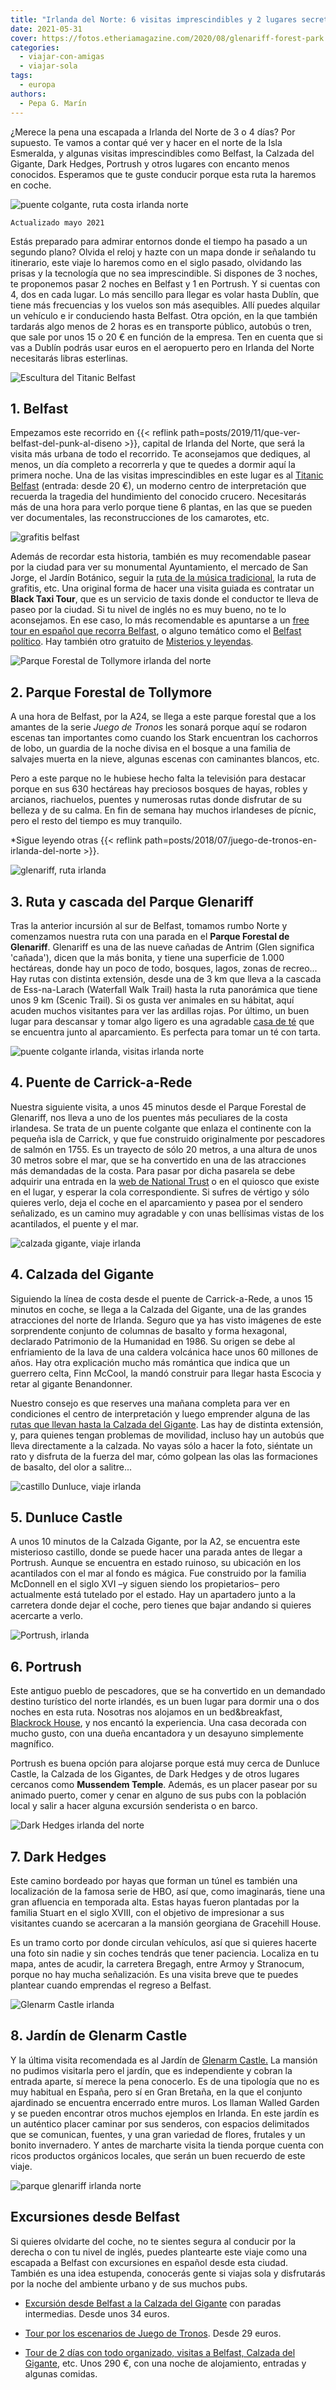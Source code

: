 ```yaml
---
title: "Irlanda del Norte: 6 visitas imprescindibles y 2 lugares secretos"
date: 2021-05-31
cover: https://fotos.etheriamagazine.com/2020/08/glenariff-forest-park.jpg
categories: 
  - viajar-con-amigas
  - viajar-sola
tags: 
  - europa
authors: 
  - Pepa G. Marín
---
```


¿Merece la pena una escapada a Irlanda del Norte de 3 o 4 días? Por supuesto. Te vamos a contar qué ver y hacer en el norte de la Isla Esmeralda, y algunas visitas imprescindibles como Belfast, la Calzada del Gigante, Dark Hedges, Portrush y otros lugares con encanto menos conocidos. Esperamos que te guste conducir porque esta ruta la haremos en coche.

![puente colgante, ruta costa irlanda norte](https://fotos.etheriamagazine.com/2020/08/ruta-costa-norte-irlanda.jpg "Ruta desde el puente Carrick-a-Rede. © Pepa G./ Etheria Magazine")

```
Actualizado mayo 2021
```

Estás preparado para admirar entornos donde el tiempo ha pasado a un segundo plano? 
Olvida el reloj y hazte con un mapa donde ir señalando tu itinerario, este viaje lo 
haremos como en el siglo pasado, olvidando las prisas y la tecnología que no sea 
imprescindible. Si dispones de 3 noches, te proponemos pasar 2 noches en Belfast y 1 en 
Portrush. Y si cuentas con 4, dos en cada lugar. Lo más sencillo para llegar es volar 
hasta Dublín, que tiene más frecuencias y los vuelos son más asequibles. Allí puedes 
alquilar un vehículo e ir conduciendo hasta Belfast. Otra opción, en la que también 
tardarás algo menos de 2 horas es en transporte público, autobús o tren, que sale por 
unos 15 o 20 € en función de la empresa. Ten en cuenta que si vas a Dublín podrás usar 
euros en el aeropuerto pero en Irlanda del Norte necesitarás libras esterlinas. 

![Escultura del Titanic Belfast](https://fotos.etheriamagazine.com/2020/08/Titanic-belfast.jpg "Escultura del Titanic Belfast. © Pepa G./ Etheria Magazine")

## 1\. Belfast

Empezamos este recorrido en {{< reflink 
path=posts/2019/11/que-ver-belfast-del-punk-al-diseno >}}, capital de Irlanda del Norte, 
que será la visita más urbana de todo el recorrido. Te aconsejamos que dediques, al 
menos, un día completo a recorrerla y que te quedes a dormir aquí la primera noche. Una 
de las visitas imprescindibles en este lugar es al [Titanic 
Belfast](https://www.civitatis.com/es/belfast/entrada-titanic-belfast/?aid=10211) 
(entrada: desde 20 €), un moderno centro de interpretación que recuerda la tragedia del 
hundimiento del conocido crucero. Necesitarás más de una hora para verlo porque tiene 6 
plantas, en las que se pueden ver documentales, las reconstrucciones de los camarotes, 
etc. 

![grafitis belfast](https://fotos.etheriamagazine.com/2020/08/ruta-grafitis-belfast.jpg "Ruta de los Grafitis en Belfast. © Pepa G./ Etheria Magazine")

Además de recordar esta historia, también es muy recomendable pasear por la ciudad para 
ver su monumental Ayuntamiento, el mercado de San Jorge, el Jardín Botánico, seguir la 
[ruta de la música tradicional](https://www.belfasttradtrail.com/), la ruta de grafitis, 
etc. Una original forma de hacer una visita guiada es contratar un **Black Taxi Tour**, 
que es un servicio de taxis donde el conductor te lleva de paseo por la ciudad. Si tu 
nivel de inglés no es muy bueno, no te lo aconsejamos. En ese caso, lo más recomendable 
es apuntarse a un [free tour en español que recorra 
Belfast](https://www.civitatis.com/es/belfast/free-tour-belfast/?aid=10211), o alguno 
temático como el [Belfast 
político](https://www.civitatis.com/es/belfast/tour-belfast-politico/?aid=10211). Hay 
también otro gratuito de [Misterios y 
leyendas](https://www.civitatis.com/es/belfast/free-tour-misterios-leyendas/?aid=10211). 

![Parque Forestal de Tollymore irlanda del norte](https://fotos.etheriamagazine.com/2020/08/irlanda-tollymore-forest.jpg "Parque Forestal de Tollymore. © Pepa G/ Etheria Magazine")

## 2\. Parque Forestal de Tollymore

A una hora de Belfast, por la A24, se llega a este parque forestal que a los amantes de 
la serie _Juego de Tronos_ les sonará porque aquí se rodaron escenas tan importantes 
como cuando los Stark encuentran los cachorros de lobo, un guardia de la noche divisa en 
el bosque a una familia de salvajes muerta en la nieve, algunas escenas con caminantes 
blancos, etc. 

Pero a este parque no le hubiese hecho falta la televisión para destacar porque en sus 
630 hectáreas hay preciosos bosques de hayas, robles y arcianos, riachuelos, puentes y 
numerosas rutas donde disfrutar de su belleza y de su calma. En fin de semana hay muchos 
irlandeses de pícnic, pero el resto del tiempo es muy tranquilo. 

\*Sigue leyendo otras {{< reflink 
path=posts/2018/07/juego-de-tronos-en-irlanda-del-norte >}}. 

![glenariff, ruta irlanda](https://fotos.etheriamagazine.com/2020/08/ruta-glenariff-irlanda.jpg "Parque Forestal de Glenariff. © Pepa G./ Etheria Magazine")

## 3\. Ruta y cascada del Parque Glenariff

Tras la anterior incursión al sur de Belfast, tomamos rumbo Norte y comenzamos nuestra 
ruta con una parada en el **Parque Forestal de Glenariff**. Glenariff es una de las 
nueve cañadas de Antrim (Glen significa 'cañada'), dicen que la más bonita, y tiene una 
superficie de 1.000 hectáreas, donde hay un poco de todo, bosques, lagos, zonas de 
recreo... Hay rutas con distinta extensión, desde una de 3 km que lleva a la cascada de 
Ess-na-Larach (Waterfall Walk Trail) hasta la ruta panorámica que tiene unos 9 km 
(Scenic Trail). Si os gusta ver animales en su hábitat, aquí acuden muchos visitantes 
para ver las ardillas rojas. Por último, un buen lugar para descansar y tomar algo 
ligero es una agradable [casa de té](https://glenariff-teahouse.com) que se encuentra 
junto al aparcamiento. Es perfecta para tomar un té con tarta. 

![puente colgante irlanda, visitas irlanda norte](https://fotos.etheriamagazine.com/2020/08/puente-colgante-irlanda.jpg "Puente de Carrick-a-Rede. © Pepa. G./ Etheria Magazine")

## 4\. Puente de Carrick-a-Rede

Nuestra siguiente visita, a unos 45 minutos desde el Parque Forestal de Glenariff, nos 
lleva a uno de los puentes más peculiares de la costa irlandesa. Se trata de un puente 
colgante que enlaza el continente con la pequeña isla de Carrick, y que fue construido 
originalmente por pescadores de salmón en 1755. Es un trayecto de sólo 20 metros, a una 
altura de unos 30 metros sobre el mar, que se ha convertido en una de las atracciones 
más demandadas de la costa. Para pasar por dicha pasarela se debe adquirir una entrada 
en la [web de National Trust](https://www.nationaltrust.org.uk/carrick-a-rede) o en el 
quiosco que existe en el lugar, y esperar la cola correspondiente. Si sufres de vértigo 
y sólo quieres verlo, deja el coche en el aparcamiento y pasea por el sendero 
señalizado, es un camino muy agradable y con unas bellísimas vistas de los acantilados, 
el puente y el mar. 

![calzada gigante, viaje irlanda](https://fotos.etheriamagazine.com/2020/08/viaje-irlanda-calzada-gigante.jpg "Calzada del Gigante. © P.García/ Etheria Magazine")

## 4\. Calzada del Gigante

Siguiendo la línea de costa desde el puente de Carrick-a-Rede, a unos 15 minutos en 
coche, se llega a la Calzada del Gigante, una de las grandes atracciones del norte de 
Irlanda. Seguro que ya has visto imágenes de este sorprendente conjunto de columnas de 
basalto y forma hexagonal, declarado Patrimonio de la Humanidad en 1986. Su origen se 
debe al enfriamiento de la lava de una caldera volcánica hace unos 60 millones de años. 
Hay otra explicación mucho más romántica que indica que un guerrero celta, Finn McCool, 
la mandó construir para llegar hasta Escocia y retar al gigante Benandonner. 

Nuestro consejo es que reserves una mañana completa para ver en condiciones el centro de 
interpretación y luego emprender alguna de las [rutas que llevan hasta la Calzada del 
Gigante](https://www.nationaltrust.org.uk/giants-causeway). Las hay de distinta 
extensión, y, para quienes tengan problemas de movilidad, incluso hay un autobús que 
lleva directamente a la calzada. No vayas sólo a hacer la foto, siéntate un rato y 
disfruta de la fuerza del mar, cómo golpean las olas las formaciones de basalto, del 
olor a salitre... 

![castillo Dunluce, viaje irlanda](https://fotos.etheriamagazine.com/2020/08/viaje-irlanda-castillo-dunluce.jpg "Castillo de Dunluce. © P.García/ Etheria Magazine")

## 5\. Dunluce Castle

A unos 10 minutos de la Calzada Gigante, por la A2, se encuentra este misterioso 
castillo, donde se puede hacer una parada antes de llegar a Portrush. Aunque se 
encuentra en estado ruinoso, su ubicación en los acantilados con el mar al fondo es 
mágica. Fue construido por la familia McDonnell en el siglo XVI –y siguen siendo los 
propietarios– pero actualmente está tutelado por el estado. Hay un apartadero junto a la 
carretera donde dejar el coche, pero tienes que bajar andando si quieres acercarte a 
verlo. 

![Portrush, irlanda](https://fotos.etheriamagazine.com/2020/08/viaje-irlanda-portrush.jpg "Portrush. © P. García/ Etheria Magazine")

## 6\. Portrush

Este antiguo pueblo de pescadores, que se ha convertido en un demandado destino 
turístico del norte irlandés, es un buen lugar para dormir una o dos noches en esta 
ruta. Nosotras nos alojamos en un bed&breakfast, [Blackrock 
House](https://www.blackrockbandbportrush.com), y nos encantó la experiencia. Una casa 
decorada con mucho gusto, con una dueña encantadora y un desayuno simplemente magnífico. 

Portrush es buena opción para alojarse porque está muy cerca de Dunluce Castle, la 
Calzada de los Gigantes, de Dark Hedges y de otros lugares cercanos como **Mussendem 
Temple**. Además, es un placer pasear por su animado puerto, comer y cenar en alguno de 
sus pubs con la población local y salir a hacer alguna excursión senderista o en barco. 

![Dark Hedges irlanda del norte](https://fotos.etheriamagazine.com/2020/08/ruta-irlanda-dark-hedge.jpg "Dark Hedges. © Pepa G/ Etheria Magazine")

## 7\. Dark Hedges

Este camino bordeado por hayas que forman un túnel es también una localización de la 
famosa serie de HBO, así que, como imaginarás, tiene una gran afluencia en temporada 
alta. Estas hayas fueron plantadas por la familia Stuart en el siglo XVIII, con el 
objetivo de impresionar a sus visitantes cuando se acercaran a la mansión georgiana de 
Gracehill House. 

Es un tramo corto por donde circulan vehículos, así que si quieres hacerte una foto sin 
nadie y sin coches tendrás que tener paciencia. Localiza en tu mapa, antes de acudir, la 
carretera Bregagh, entre Armoy y Stranocum, porque no hay mucha señalización. Es una 
visita breve que te puedes plantear cuando emprendas el regreso a Belfast. 

![Glenarm Castle irlanda](https://fotos.etheriamagazine.com/2020/08/jardin-glenarm-castle.jpg "Flores del Jardín de Glenarm Castle. © Pepa G./ Etheria Magazine")

## 8\. Jardín de Glenarm Castle

Y la última visita recomendada es al Jardín de [Glenarm 
Castle.](http://www.glenarmcastle.com) La mansión no pudimos visitarla pero el jardín, 
que es independiente y cobran la entrada aparte, sí merece la pena conocerlo. Es de una 
tipología que no es muy habitual en España, pero sí en Gran Bretaña, en la que el 
conjunto ajardinado se encuentra encerrado entre muros. Los llaman Walled Garden y se 
pueden encontrar otros muchos ejemplos en Irlanda. En este jardín es un auténtico placer 
caminar por sus senderos, con espacios delimitados que se comunican, fuentes, y una gran 
variedad de flores, frutales y un bonito invernadero. Y antes de marcharte visita la 
tienda porque cuenta con ricos productos orgánicos locales, que serán un buen recuerdo 
de este viaje. 

![parque glenariff irlanda norte](https://fotos.etheriamagazine.com/2020/08/glenariff-forest-park.jpg "Cascada de Ess-na-Larach, en el Parque de Glenariff. © Pepa G./ Etheria Magazine")

## Excursiones desde Belfast

Si quieres olvidarte del coche, no te sientes segura al conducir por la derecha o con tu 
nivel de inglés, puedes plantearte este viaje como una escapada a Belfast con 
excursiones en español desde esta ciudad. También es una idea estupenda, conocerás gente 
si viajas sola y disfrutarás por la noche del ambiente urbano y de sus muchos pubs. 

- [Excursión desde Belfast a la Calzada del 
Gigante](https://www.civitatis.com/es/belfast/excursion-calzada-gigante/?aid=10211) con 
paradas intermedias. Desde unos 34 euros. 

- [Tour por los escenarios de Juego de 
Tronos](https://www.civitatis.com/es/belfast/tour-juego-tronos-calzada-gigante/?aid=10211). 
Desde 29 euros. 

- [Tour de 2 días con todo organizado, visitas a Belfast, Calzada del 
Gigante](https://www.civitatis.com/es/belfast/tour-2-dias-irlanda-norte/?aid=10211), 
etc. Unos 290 €, con una noche de alojamiento, entradas y algunas comidas.
